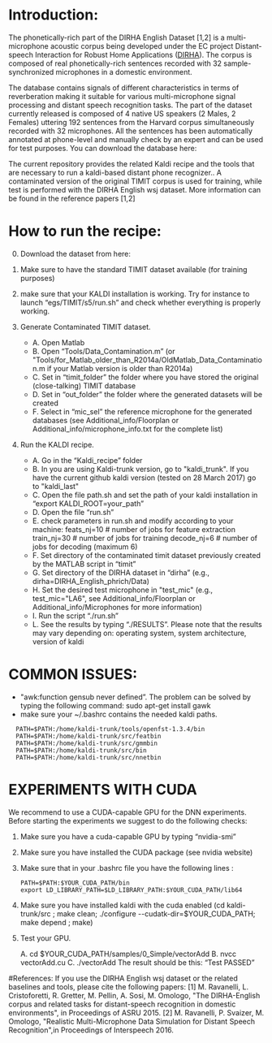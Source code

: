 # Introduction:

The phonetically-rich part of the DIRHA English Dataset [1,2] is a multi-microphone acoustic corpus being developed under the EC project Distant-speech Interaction for Robust Home Applications ([DIRHA](https://dirha.fbk.eu/)). The corpus is composed of real phonetically-rich sentences recorded  with 32 sample-synchronized microphones in a domestic environment. 

The database contains signals of different characteristics in terms of reverberation making it suitable for various multi-microphone signal processing and distant speech recognition tasks. The part of the dataset currently released is composed of  4 native US speakers (2 Males, 2 Females) uttering  192 sentences from the Harvard corpus simultaneously recorded with 32 microphones. All the sentences has been automatically annotated at phone-level and manually check by an expert and can be used for test purposes.
You can download the database here:

The current repository  provides the related Kaldi recipe and the tools that are necessary to run a kaldi-based distant phone recognizer.. A contaminated version of the original TIMIT corpus is used for training, while test is performed with the DIRHA English wsj dataset. More information can be found in the reference papers [1,2]

# How to run the recipe:

0) Download the dataset from here:

1)  Make sure to have the standard TIMIT dataset available (for training purposes)

2) make sure that your KALDI installation is working. Try for instance to launch “egs/TIMIT/s5/run.sh” and check whether everything is properly working.

3) Generate Contaminated TIMIT dataset.
   
   - A. Open Matlab
   - B. Open “Tools/Data_Contamination.m” (or "Tools/for_Matlab_older_than_R2014a/OldMatlab_Data_Contamination.m if your Matlab version is older than R2014a)
   - C. Set in “timit_folder” the folder where you have stored the original (close-talking) TIMIT database
   - D. Set in “out_folder” the folder where the generated datasets will be created
   - F. Select in “mic_sel” the reference microphone for the generated databases (see Additional_info/Floorplan or Additional_info/microphone_info.txt for the complete list)

4) Run the KALDI recipe.
   
   - A. Go in the “Kaldi_recipe” folder
   - B. In you are using Kaldi-trunk version, go to "kaldi_trunk". If you have the current github kaldi version (tested on 28 March 2017) go to "kaldi_last"
   - C. Open the file path.sh and set the path of your kaldi installation in “export KALDI_ROOT=your_path”
   - D. Open the file “run.sh”
   - E. check parameters in run.sh and modify according to your machine:
        feats_nj=10 # number of jobs for feature extraction
        train_nj=30 # number of jobs for training
        decode_nj=6 # number of jobs for decoding (maximum 6)
   - F. Set directory of the contaminated timit dataset previously created by the MATLAB script in “timit”
   - G. Set directory of the DIRHA dataset in “dirha” (e.g., dirha=DIRHA_English_phrich/Data)
   - H. Set the desired test microphone in "test_mic" (e.g., test_mic="LA6", see Additional_info/Floorplan or Additional_info/Microphones for more information)
   - I. Run the script “./run.sh”
   - L. See the results by typing “./RESULTS”. Please note that the results may vary depending on: operating system, system architecture, version of kaldi


# COMMON ISSUES:
- "awk:function gensub never defined”. The problem can be solved by typing the following command:  sudo apt-get install gawk
- make sure your ~/.bashrc contains the needed kaldi paths.
```
  PATH=$PATH:/home/kaldi-trunk/tools/openfst-1.3.4/bin
  PATH=$PATH:/home/kaldi-trunk/src/featbin
  PATH=$PATH:/home/kaldi-trunk/src/gmmbin
  PATH=$PATH:/home/kaldi-trunk/src/bin
  PATH=$PATH:/home/kaldi-trunk/src/nnetbin
  ```


# EXPERIMENTS WITH CUDA
We recommend to use a CUDA-capable GPU for the DNN experiments. Before starting the experiments we suggest to do the following checks:

1. Make sure you have a cuda-capable GPU by typing “nvidia-smi”
2. Make sure you have installed the CUDA package (see nvidia website)
3. Make sure that in your .bashrc file you have the following lines :

       PATH=$PATH:$YOUR_CUDA_PATH/bin
       export LD_LIBRARY_PATH=$LD_LIBRARY_PATH:$YOUR_CUDA_PATH/lib64

4. Make sure you have installed kaldi with the cuda enabled (cd kaldi-trunk/src ; make clean; ./configure --cudatk-dir=$YOUR_CUDA_PATH; make depend ; make)
5. Test your GPU.  

    A. cd $YOUR_CUDA_PATH/samples/0_Simple/vectorAdd
    B. nvcc  vectorAdd.cu
    C. ./vectorAdd
    The result should be this: “Test PASSED”


#References:
If you use the DIRHA English wsj dataset or the related baselines and tools, please cite the following papers:
[1] M. Ravanelli, L. Cristoforetti, R. Gretter, M. Pellin, A. Sosi, M. Omologo, "The DIRHA-English corpus and related tasks for distant-speech recognition in domestic environments", in Proceedings of ASRU 2015.
[2] M. Ravanelli, P. Svaizer, M. Omologo, "Realistic Multi-Microphone Data Simulation for Distant Speech Recognition",in Proceedings of Interspeech 2016.

